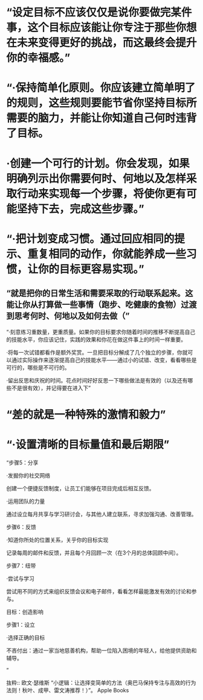 # “设定目标不应该仅仅是说你要做完某件事，这个目标应该能让你专注于那些你想在未来变得更好的挑战，而这最终会提升你的幸福感。”

# “·保持简单化原则。你应该建立简单明了的规则，这些规则要能节省你坚持目标所需要的脑力，并能让你知道自己何时违背了目标。

# ·创建一个可行的计划。你会发现，如果明确列示出你需要何时、何地以及怎样采取行动来实现每一个步骤，将使你更有可能坚持下去，完成这些步骤。”

# “·把计划变成习惯。通过回应相同的提示、重复相同的动作，你就能养成一些习惯，让你的目标更容易实现。”

## “就是把你的日常生活和需要采取的行动联系起来。这能让你从打算做一些事情（跑步、吃健康的食物）过渡到思考何时、何地以及如何去做（”

“·刻意练习重数量，更重质量。如果你的目标要求你随着时间的推移不断提高自己的技能水平，你应该记住，实践的效果和你花在做这件事上的时间一样重要。

·将每一次试错都看作是额外奖赏。一旦把目标分解成了几个独立的步骤，你就可以通过实际操作来逐渐提高自己的技能水平——通过小的试错、改变，看看哪些是可行的，哪些是不可行的。

·留出反思和庆祝的时间。花点时间好好反思一下哪些做法是有效的（以及还有哪些不是很有效），并记得要在进入下”

# “差的就是一种特殊的激情和毅力”

# “·设置清晰的目标量值和最后期限”

“步骤5：分享

·发掘你的社交网络

创建一个便捷反馈制度，让员工们能够在项目完成后相互反馈。

·运用团队的力量

通过设立每月共享与学习研讨会，与其他人建立联系，寻求加强沟通、改善管理。

步骤6：反馈

·知道你所处的位置关系，关乎你的目标实现

记录每周的邮件和反馈，并且每个月回顾一次（在3个月的总体回顾中间）。

步骤7：纽带

·尝试与学习

尝试用不同的方式来组织反馈会议和电子邮件，看看怎样最能激发有效的讨论和参与。

目标：创造影响

步骤1：设立

·选择正确的目标

不吝付出：通过一家当地慈善机构，帮助一位陷入困境的年轻人，给他提供资助和辅导。

”

抜粋:: 欧文·瑟维斯  “小逻辑：让选择变简单的方法（奥巴马保持专注与高效的行为法则！秋叶、成甲、雷文涛推荐！）”。 Apple Books  
